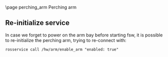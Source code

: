 \page perching_arm Perching arm

## Re-initialize service

In case we forget to power on the arm bay before starting fsw, it is
possible to re-initialize the perching arm, trying to re-connect with:

    rosservice call /hw/arm/enable_arm "enabled: true"